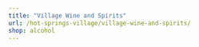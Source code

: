 ```yaml
---
title: "Village Wine and Spirits"
url: /hot-springs-village/village-wine-and-spirits/
shop: alcohol
---
```

